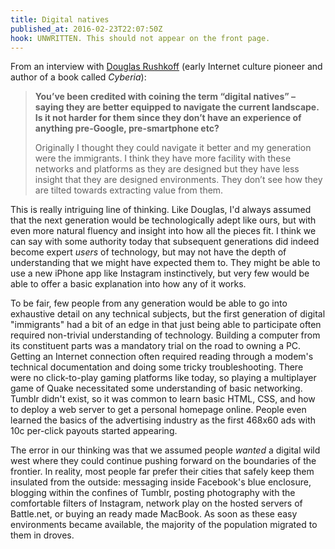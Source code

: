 ```yaml
---
title: Digital natives
published_at: 2016-02-23T22:07:50Z
hook: UNWRITTEN. This should not appear on the front page.
---
```


From an interview with [Douglas Rushkoff][interview] (early Internet culture
pioneer and author of a book called _Cyberia_):

> **You’ve been credited with coining the term “digital natives” – saying they
> are better equipped to navigate the current landscape. Is it not harder for
> them since they don’t have an experience of anything pre-Google,
> pre-smartphone etc?**
>
> Originally I thought they could navigate it better and my generation were the
> immigrants. I think they have more facility with these networks and platforms
> as they are designed but they have less insight that they are designed
> environments. They don’t see how they are tilted towards extracting value
> from them.

This is really intriguing line of thinking. Like Douglas, I'd always assumed
that the next generation would be technologically adept like ours, but with
even more natural fluency and insight into how all the pieces fit. I think we
can say with some authority today that subsequent generations did indeed become
expert _users_ of technology, but may not have the depth of understanding that
we might have expected them to. They might be able to use a new iPhone app like
Instagram instinctively, but very few would be able to offer a basic
explanation into how any of it works.

To be fair, few people from any generation would be able to go into exhaustive
detail on any technical subjects, but the first generation of digital
"immigrants" had a bit of an edge in that just being able to participate often
required non-trivial understanding of technology. Building a computer from its
constituent parts was a mandatory trial on the road to owning a PC. Getting an
Internet connection often required reading through a modem's technical
documentation and doing some tricky troubleshooting. There were no
click-to-play gaming platforms like today, so playing a multiplayer game of
Quake necessitated some understanding of basic networking. Tumblr didn't exist,
so it was common to learn basic HTML, CSS, and how to deploy a web server to
get a personal homepage online. People even learned the basics of the
advertising industry as the first 468x60 ads with 10c per-click payouts started
appearing.

The error in our thinking was that we assumed people _wanted_ a digital wild
west where they could continue pushing forward on the boundaries of the
frontier. In reality, most people far prefer their cities that safely keep them
insulated from the outside: messaging inside Facebook's blue enclosure,
blogging within the confines of Tumblr, posting photography with the
comfortable filters of Instagram, network play on the hosted servers of
Battle.net, or buying an ready made MacBook. As soon as these easy environments
became available, the majority of the population migrated to them in droves.

[interview]: http://www.theguardian.com/technology/2016/feb/12/digital-capitalism-douglas-rushkoff
